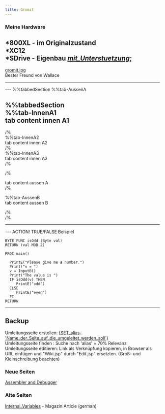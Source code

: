 ```yaml
---
title: Gromit
---
```

### Meine Hardware  
  
*800XL - im Originalzustand  
*XC12  
*SDrive - Eigenbau [_mit_Unterstuetzung_;](../_mit_Unterstuetzung_;/index.md)  
---
[gromit.jpg](attachments/gromit.jpg)  
Bester Freund von Wallace  
  
---
  
<test>  
---
%%tabbedSection  
%%tab-AussenA  
  
%%tabbedSection  
%%tab-InnenA1  
tab content  innen A1  
---
/%  
%%tab-InnenA2  
tab content innen A2  
/%  
%%tab-InnenA3  
tab content innen A3  
/%  
  
/%  
  
tab content aussen A  
/%  
  
%%tab-AussenB  
tab content aussen B  
  
/%  
/%  
  
---
</test>  
---
ACTION! TRUE/FALSE Beispiel  
  
```
BYTE FUNC isOdd (Byte val)
RETURN (val MOD 2)

PROC main()

  PrintE("Please give me a number.")
  Print("v = ")
  v = InputB()
  Print("The value is ") 
  IF isOdd(v) THEN
     PrintE("odd")
  ELSE
     PrintE("even")
  FI   
RETURN
```
---
## Backup  
Umleitungsseite erstellen: [{SET_alias-'Name_der_Seite_auf_die_umgeleitet_werden_soll'}](../{SET_alias-'Name_der_Seite_auf_die_umgeleitet_werden_soll'}/index.md)   
Umleitungsseite finden   : Suche nach 'alias' = 70% Relevanz  
Umleitungsseite editieren: Link als Verknüpfung kopieren, in Browser als URL einfügen und "Wiki.jsp" durch "Edit.jsp" ersetzten. (Groß- und Kleinschreibung beachten)  
### Neue Seiten  
[Assembler and Debugger](../Assembler/index.md)  
### Alte Seiten  
[Internal_Variables](../Internal_Variables/index.md) - Magazin Article (german)  
